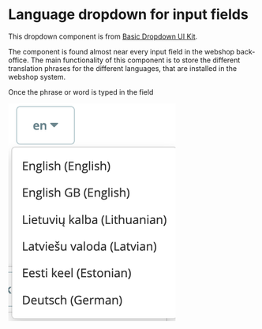 # Language dropdown for input fields

This dropdown component is from [Basic Dropdown UI Kit](https://build.prestashop.com/prestashop-ui-kit/?path=/story/dropdowns--basics).&#x20;

The component is found almost near every input field in the webshop back-office. The main functionality of this component is to store the different translation phrases for the different languages, that are installed in the webshop system.

Once the phrase or word is typed in the field

![Language dropdown UI widget](<../../../.gitbook/assets/image (1) (3).png>)
